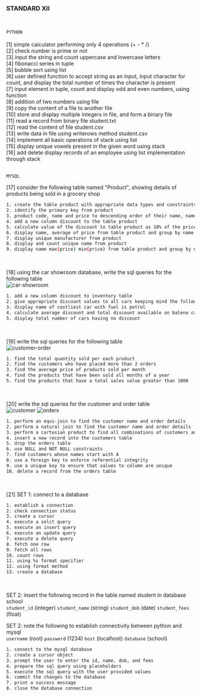 ### STANDARD XII
<br>

`PYTHON`
<br><br>
[1] simple calculator performing only 4 operations (+ - * /) <br>
[2] check number is prime or not <br>
[3] input the string and count uppercase and lowercase letters <br>
[4] fibonacci series in tuple <br>
[5] bubble sort using list <br>
[6] user defined function to accept string as an input, input character for count, and display the total number of times the character is present <br>
[7] input element in tuple, count and display odd and even numbers, using function <br>
[8] addition of two numbers using file <br>
[9] copy the content of a file to another file <br>
[10] store and display multiple integers in file, and form a binary file <br>
[11] read a record from binary file student.txt <br>
[12] read the content of file student.csv <br>
[13] write data in file using writerows method student.csv <br>
[14] implement all basic operations of stack using list <br>
[15] display unique vowels present in the given word using stack <br>
[16] add delete display records of an employee using list implementation through stack <br><br>

`MYSQL`

[17] consider the following table named "Product", showing details of products being 
sold in a grocery shop
```bash
1. create the table product with appropriate data types and constraints 
2. identify the primary key from product
3. product code, name and price to descending order of their name, name is the same display the data to ascending order of price
4. add a new column discount to the table product
5. calculate value of the discount to table product as 10% of the price to all those products where the price is more than 100, otherwise the discount will be 0
6. display name, average of price from table product and group by name
7. display unique manufacturer from product 
8. display and count unique name from product
9. display name max(price) min(price) from table product and group by name
```
<br>

[18] using the car showroom database, write the sql queries for the following table <br>
![car-showroom](https://github.com/user-attachments/assets/c1b568aa-37d5-4add-af56-5f29719f2b8c)
```bash
1. add a new column discount to inventory table 
2. give appropriate discount values to all cars keeping mind the following - no discount on the lxi model - vxi model gives a 10% discount - 12% discount is given on cars other than lxi and vxi model
3. display name of costliest car with fuel is petrol
4. calculate average discount and total discount available on baleno cars
5. display total number of cars having no discount
```
<br>

[19] write the sql queries for the following table <br>
![customer-order](https://github.com/user-attachments/assets/bf68f148-afeb-42b0-b277-f640888da587)
```bash
1. find the total quantity sold per each product
2. find the customers who have placed more than 2 orders
3. find the average price of products sold per month
4. find the products that have been sold all months of a year
5. find the products that have a total sales value greater than 1000
```
<br>

[20] write the sql queries for the customer and order table <br>
![customer](https://github.com/user-attachments/assets/6d4c02d8-0533-47fa-a7a8-c6eab3594b44)
![orders](https://github.com/user-attachments/assets/b5a51ae9-8122-4624-bbd4-5bc9ce221759) <br>
```bash
1. perform an equi-join to find the customer name and order details
2. perform a natural join to find the customer name and order details
3. perform a cartesian product to find all combinations of customers and orders
4. insert a new record into the customers table
5. drop the orders table
6. use NULL and NOT NULL constraints
7. find customers whose names start with A
8. use a foreign key to enforce referential integrity
9. use a unique key to ensure that values to column are unique
10. delete a record from the orders table
```
<br>

[21] SET 1:  connect to a database <br>
```bash
1. establish a connection
2. check connection status
3. create a cursor
4. execute a selct query
5. execute an insert query
6. execute an update query
7. execute a delete query
8. fetch one row
9. fetch all rows
10. count rows
11. using %s format specifier
12. using format method
13. create a database
```
<br>

SET 2:  insert the following record in the table named student in database school <br>
`student_id` (integer)
`student_name` (string)
`student_dob` (date)
`student_fees` (float)

SET 2: note the following to establish connectivity between python and mysql <br>
`username` (root)
`password` (1234)
`host` (localhost)
`database` (school)

```bash
1. connect to the mysql database 
2. create a cursor object
3. prompt the user to enter the id, name, dob, and fees
4. prepare the sql query using placeholders
5. execute the sql query with the user provided values
6. commit the changes to the database
7. print a success message
8. close the database connection
```

